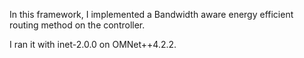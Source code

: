 In this framework, I implemented a Bandwidth aware energy efficient routing method on the controller.

I ran it with inet-2.0.0 on OMNet++4.2.2. 
